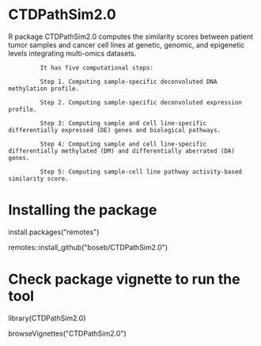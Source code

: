 # CTDPathSim2.0
R package CTDPathSim2.0 computes the similarity scores between patient tumor samples and cancer cell lines at genetic, genomic, and epigenetic levels integrating multi-omics datasets.

             It has five computational steps:
             
             Step 1. Computing sample-specific deconvoluted DNA methylation profile.
             
             Step 2. Computing sample-specific deconvoluted expression profile.
             
             Step 3: Computing sample and cell line-specific differentially expressed (DE) genes and biological pathways.
             
             Step 4: Computing sample and cell line-specific differentially methylated (DM) and differentially aberrated (DA) genes.
             
             Step 5: Computing sample-cell line pathway activity-based similarity score.
             
# Installing the package
install.packages("remotes")

remotes::install_github("boseb/CTDPathSim2.0")

# Check package vignette to run the tool
library(CTDPathSim2.0)

browseVignettes("CTDPathSim2.0")
